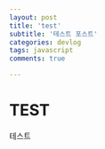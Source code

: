 ```yaml
---
layout: post
title: 'test'
subtitle: '테스트 포스트'
categories: devlog
tags: javascript
comments: true

---
```


# TEST

테스트